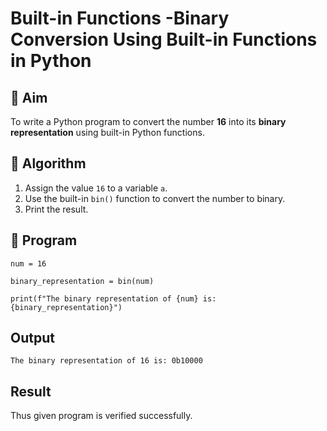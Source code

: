 # Built-in Functions -Binary Conversion Using Built-in Functions in Python

## 🎯 Aim
To write a Python program to convert the number **16** into its **binary representation** using built-in Python functions.

## 🧠 Algorithm
1. Assign the value `16` to a variable `a`.
2. Use the built-in `bin()` function to convert the number to binary.
3. Print the result.

## 🧾 Program
~~~
num = 16

binary_representation = bin(num)

print(f"The binary representation of {num} is: {binary_representation}")
~~~
## Output
~~~
The binary representation of 16 is: 0b10000
~~~

## Result
Thus given program is verified successfully.
